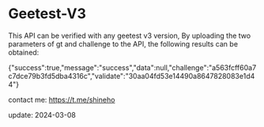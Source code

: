 # Geetest-V3
This API can be verified with any geetest v3 version, By uploading the two parameters of gt and challenge to the API, the following results can be obtained:

{"success":true,"message":"success","data":null,"challenge":"a563fcff60a7c7dce79b3fd5dba4316c","validate":"30aa04fd53e14490a8647828083e1d44"}

contact me: https://t.me/shineho

update: 2024-03-08
